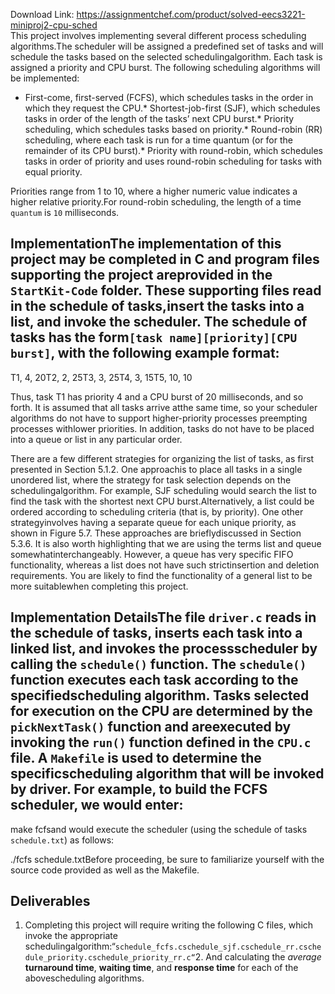 Download Link: https://assignmentchef.com/product/solved-eecs3221-miniproj2-cpu-sched
<br>
This project involves implementing several different process scheduling algorithms.The scheduler will be assigned a predefined set of tasks and will schedule the tasks based on the selected schedulingalgorithm. Each task is assigned a priority and CPU burst. The following scheduling algorithms will be implemented:

* First-come, first-served (FCFS), which schedules tasks in the order in which they request the CPU.* Shortest-job-first (SJF), which schedules tasks in order of the length of the tasks’ next CPU burst.* Priority scheduling, which schedules tasks based on priority.* Round-robin (RR) scheduling, where each task is run for a time quantum (or for the remainder of its CPU burst).* Priority with round-robin, which schedules tasks in order of priority and uses round-robin scheduling for tasks with equal priority.

Priorities range from 1 to 10, where a higher numeric value indicates a higher relative priority.For round-robin scheduling, the length of a time `quantum` is `10` milliseconds.

## ImplementationThe implementation of this project may be completed in C and program files supporting the project areprovided in the `StartKit-Code` folder. These supporting files read in the schedule of tasks,insert the tasks into a list, and invoke the scheduler. The schedule of tasks has the form`[task name][priority][CPU burst]`, with the following example format:

T1, 4, 20T2, 2, 25T3, 3, 25T4, 3, 15T5, 10, 10

Thus, task T1 has priority 4 and a CPU burst of 20 milliseconds, and so forth. It is assumed that all tasks arrive atthe same time, so your scheduler algorithms do not have to support higher-priority processes preempting processes withlower priorities. In addition, tasks do not have to be placed into a queue or list in any particular order.

There are a few different strategies for organizing the list of tasks, as first presented in Section 5.1.2. One approachis to place all tasks in a single unordered list, where the strategy for task selection depends on the schedulingalgorithm. For example, SJF scheduling would search the list to find the task with the shortest next CPU burst.Alternatively, a list could be ordered according to scheduling criteria (that is, by priority). One other strategyinvolves having a separate queue for each unique priority, as shown in Figure 5.7. These approaches are brieflydiscussed in Section 5.3.6. It is also worth highlighting that we are using the terms list and queue somewhatinterchangeably. However, a queue has very specific FIFO functionality, whereas a list does not have such strictinsertion and deletion requirements. You are likely to find the functionality of a general list to be more suitablewhen completing this project.

## Implementation DetailsThe file `driver.c` reads in the schedule of tasks, inserts each task into a linked list, and invokes the processscheduler by calling the `schedule()` function. The `schedule()` function executes each task according to the specifiedscheduling algorithm. Tasks selected for execution on the CPU are determined by the `pickNextTask()` function and areexecuted by invoking the `run()` function defined in the `CPU.c` file. A `Makefile` is used to determine the specificscheduling algorithm that will be invoked by driver. For example, to build the FCFS scheduler, we would enter:

make fcfsand would execute the scheduler (using the schedule of tasks `schedule.txt`) as follows:

./fcfs schedule.txtBefore proceeding, be sure to familiarize yourself with the source code provided as well as the Makefile.

## Deliverables

1. Completing this project will require writing the following C files, which invoke the appropriate schedulingalgorithm:“`schedule_fcfs.cschedule_sjf.cschedule_rr.cschedule_priority.cschedule_priority_rr.c“`2. And calculating the *average* **turnaround time**, **waiting time**, and **response time** for each of the abovescheduling algorithms.